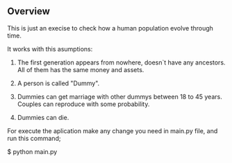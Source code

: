 Overview
--------

This is just an execise to check how a human population evolve through time.

It works with this asumptions: 

1. The first generation appears from nowhere, doesn`t have any ancestors. 
   All of them has the same money and assets. 

2. A person is called "Dummy". 

3. Dummies can get marriage with other dummys between 18 to 45 years.
    Couples can reproduce with some probability.

4. Dummies can die.

For execute the aplication make any change you need in main.py file, and
run this command; 

$ python main.py

 
